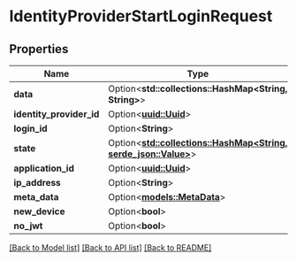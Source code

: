 # IdentityProviderStartLoginRequest

## Properties

Name | Type | Description | Notes
------------ | ------------- | ------------- | -------------
**data** | Option<**std::collections::HashMap<String, String>**> |  | [optional]
**identity_provider_id** | Option<[**uuid::Uuid**](uuid::Uuid.md)> |  | [optional]
**login_id** | Option<**String**> |  | [optional]
**state** | Option<[**std::collections::HashMap<String, serde_json::Value>**](serde_json::Value.md)> |  | [optional]
**application_id** | Option<[**uuid::Uuid**](uuid::Uuid.md)> |  | [optional]
**ip_address** | Option<**String**> |  | [optional]
**meta_data** | Option<[**models::MetaData**](MetaData.md)> |  | [optional]
**new_device** | Option<**bool**> |  | [optional]
**no_jwt** | Option<**bool**> |  | [optional]

[[Back to Model list]](../README.md#documentation-for-models) [[Back to API list]](../README.md#documentation-for-api-endpoints) [[Back to README]](../README.md)


